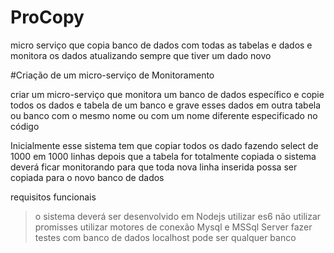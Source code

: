 # ProCopy
micro serviço que copia banco de dados com todas as tabelas e dados e monitora os dados atualizando sempre que tiver um dado novo

#Criação de um micro-serviço de Monitoramento

criar um micro-serviço que monitora um banco de dados específico e copie todos os dados e tabela de um banco e grave esses dados em outra tabela ou banco com o mesmo nome ou com um nome diferente especificado no código

Inicialmente esse sistema tem que copiar todos os dado fazendo select de 1000 em 1000 linhas depois que a tabela for totalmente copiada o sistema deverá ficar monitorando para que toda nova linha inserida possa ser copiada para o novo banco de dados

requisitos funcionais
>o sistema deverá ser desenvolvido em Nodejs 
>utilizar es6 
>não utilizar promisses
>utilizar motores de conexão Mysql e MSSql Server
>fazer testes com banco de dados localhost pode ser qualquer banco

